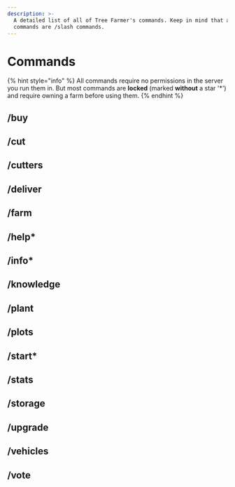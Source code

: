 ```yaml
---
description: >-
  A detailed list of all of Tree Farmer's commands. Keep in mind that all
  commands are /slash commands.
---
```


# Commands

{% hint style="info" %}
All commands require no permissions in the server you run them in. But most commands are **locked** (marked **without** a star '\*') and require owning a farm before using them.
{% endhint %}

## /buy

## /cut

## /cutters

## /deliver

## /farm

## /help\*

## /info\*

## /knowledge

## /plant

## /plots

## /start\*

## /stats

## /storage

## /upgrade

## /vehicles

## /vote
